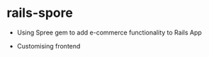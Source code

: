 # rails-spore

- Using Spree gem to add e-commerce functionality to Rails App

- Customising frontend